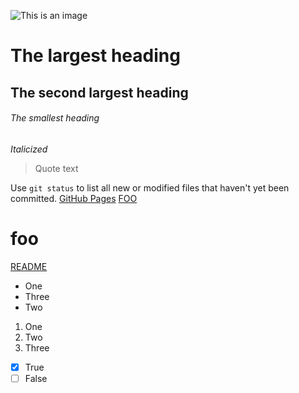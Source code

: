 ![This is an image](https://myoctocat.com/assets/images/base-octocat.svg)
# The largest heading
## The second largest heading
###### The smallest heading
*Italicized*
> Quote text


Use `git status` to list all new or modified files that haven't yet been committed.
[GitHub Pages](https://pages.github.com/)
[FOO](#foo)
# foo
[README](README.md)
- One
- Three
- Two
1. One
2. Two
3. Three
- [x] True
- [ ] False